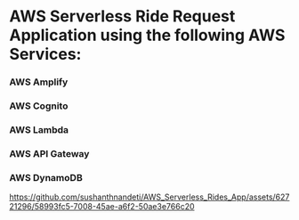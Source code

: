 # AWS Serverless Ride Request Application using the following AWS Services:

### AWS Amplify 
### AWS Cognito
### AWS Lambda 
### AWS API Gateway
### AWS DynamoDB




https://github.com/sushanthnandeti/AWS_Serverless_Rides_App/assets/62721296/58993fc5-7008-45ae-a6f2-50ae3e766c20

